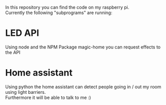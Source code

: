 In this repository you can find the code on my raspberry pi.  
Currently the following "subprograms" are running:

# LED API
Using node and the NPM Package magic-home you can request effects to the API

# Home assistant
Using python the home assistant can detect people going in / out my room using light barriers.  
Furthermore it will be able to talk to me :)
